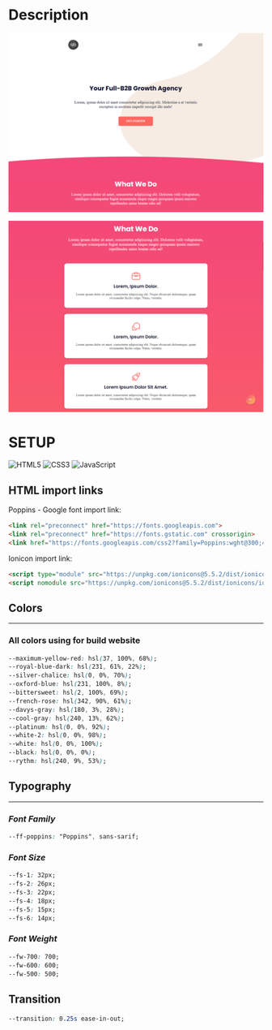 # **Description**

![Render part of website](/img-readme-landing-page2.png)

![Render part of website](/img-readme-landing-page.png)

# **SETUP**
![HTML5](https://img.shields.io/badge/html5-%23E34F26.svg?style=for-the-badge&logo=html5&logoColor=white) ![CSS3](https://img.shields.io/badge/css3-%231572B6.svg?style=for-the-badge&logo=css3&logoColor=white)  ![JavaScript](https://img.shields.io/badge/javascript-%23323330.svg?style=for-the-badge&logo=javascript&logoColor=%23F7DF1E)
## HTML import links

Poppins - Google font import link:

``` html
<link rel="preconnect" href="https://fonts.googleapis.com">
<link rel="preconnect" href="https://fonts.gstatic.com" crossorigin>
<link href="https://fonts.googleapis.com/css2?family=Poppins:wght@300;400;500;600;700&display=swap" rel="stylesheet">
```

Ionicon import link:

``` html
<script type="module" src="https://unpkg.com/ionicons@5.5.2/dist/ionicons/ionicons.esm.js"></script>
<script nomodule src="https://unpkg.com/ionicons@5.5.2/dist/ionicons/ionicons.js"></script>
```

## **Colors**
---
### All colors using for build website
``` css
--maximum-yellow-red: hsl(37, 100%, 68%);
--royal-blue-dark: hsl(231, 61%, 22%);
--silver-chalice: hsl(0, 0%, 70%);
--oxford-blue: hsl(231, 100%, 8%);
--bittersweet: hsl(2, 100%, 69%);
--french-rose: hsl(342, 90%, 61%);
--davys-gray: hsl(180, 3%, 28%);
--cool-gray: hsl(240, 13%, 62%);
--platinum: hsl(0, 0%, 92%);
--white-2: hsl(0, 0%, 98%);
--white: hsl(0, 0%, 100%);
--black: hsl(0, 0%, 0%);
--rythm: hsl(240, 9%, 53%);
```

## **Typography**
---

### *Font Family*

``` css
--ff-poppins: "Poppins", sans-sarif;
```

### *Font Size*

``` css
--fs-1: 32px;
--fs-2: 26px;
--fs-3: 22px;
--fs-4: 18px;
--fs-5: 15px;
--fs-6: 14px;
```

### *Font Weight*

``` css
--fw-700: 700;
--fw-600: 600;
--fw-500: 500;
```

## **Transition**

``` css
--transition: 0.25s ease-in-out;
```
